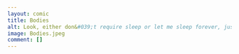```yaml
---
layout: comic
title: Bodies
alt: Look, either don&#039;t require sleep or let me sleep forever, just pick one.
image: Bodies.jpeg
comment: []
---
```

